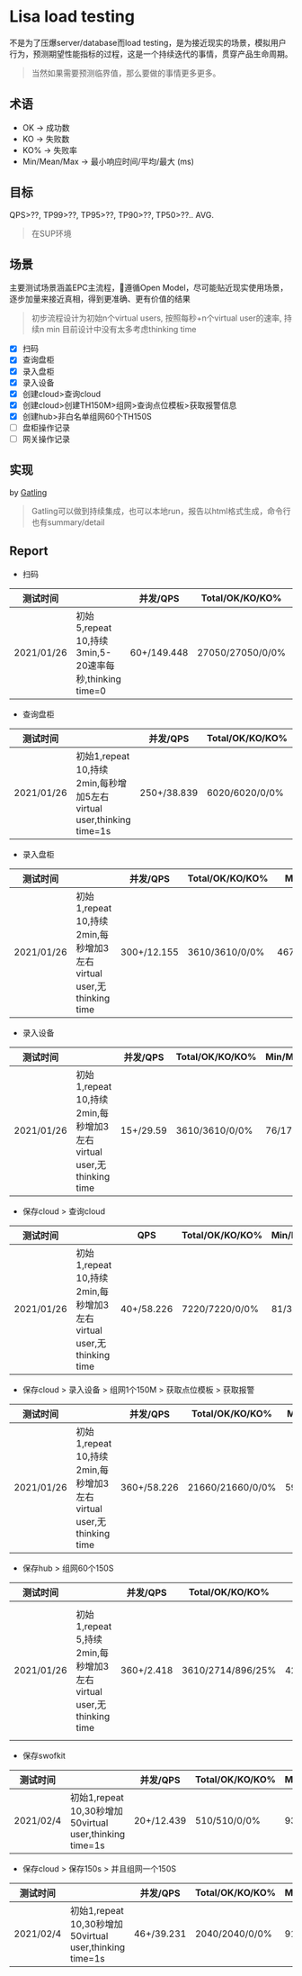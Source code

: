 # Lisa load testing

不是为了压爆server/database而load testing，是为接近现实的场景，模拟用户行为，预测期望性能指标的过程，这是一个持续迭代的事情，贯穿产品生命周期。
> 当然如果需要预测临界值，那么要做的事情更多更多。

## 术语

* OK -> 成功数
* KO -> 失败数
* KO% -> 失败率
* Min/Mean/Max -> 最小响应时间/平均/最大 (ms)

## 目标

QPS>??, TP99>??, TP95>??, TP90>??, TP50>??.. AVG.

> 在SUP环境

## 场景

主要测试场景涵盖EPC主流程，遵循Open Model，尽可能贴近现实使用场景，逐步加量来接近真相，得到更准确、更有价值的结果

> 初步流程设计为初始n个virtual users, 按照每秒+n个virtual user的速率, 持续n min
目前设计中没有太多考虑thinking time

- [x] 扫码 
- [x] 查询盘柜
- [x] 录入盘柜
- [x] 录入设备
- [x] 创建cloud>查询cloud
- [x] 创建cloud>创建TH150M>组网>查询点位模板>获取报警信息
- [x] 创建hub>非白名单组网60个TH150S
- [ ] 盘柜操作记录
- [ ] 网关操作记录

## 实现

by [Gatling](https://gatling.io/)

> Gatling可以做到持续集成，也可以本地run，报告以html格式生成，命令行也有summary/detail

## Report

* 扫码

| 测试时间   |                                                       | 并发/QPS    | Total/OK/KO/KO%  | Min/Mean/Max | TP99 | TP95 | TP75 | TP50 | Error |
| ---------- | ----------------------------------------------------- | ----------- | ---------------- | ------------ | ---- | ---- | ---- | ---- | ----- |
| 2021/01/26 | 初始5,repeat 10,持续3min,5-20速率每秒,thinking time=0 | 60+/149.448 | 27050/27050/0/0% | 50/138/1314  | 338  | 262  | 179  | 128  |       |
* 查询盘柜

| 测试时间   |                                                              | 并发/QPS    | Total/OK/KO/KO% | Min/Mean/Max  | TP99 | TP95 | TP75 | TP50 | Error |
| ---------- | ------------------------------------------------------------ | ----------- | --------------- | ------------- | ---- | ---- | ---- | ---- | ----- |
| 2021/01/26 | 初始1,repeat 10,持续2min,每秒增加5左右virtual user,thinking time=1s | 250+/38.839 | 6020/6020/0/0%  | 112/2889/5951 | 5586 | 5312 | 3934 | 3132 |       |

* 录入盘柜

| 测试时间   |                                                              | 并发/QPS    | Total/OK/KO/KO% | Min/Mean/Max    | TP99  | TP95  | TP75  | TP50  | Error |
| ---------- | ------------------------------------------------------------ | ----------- | --------------- | --------------- | ----- | ----- | ----- | ----- | ----- |
| 2021/01/26 | 初始1,repeat 10,持续2min,每秒增加3左右virtual user,无thinking time | 300+/12.155 | 3610/3610/0/0%  | 467/18159/28373 | 27490 | 26851 | 23738 | 20196 |       |

* 录入设备

| 测试时间   |                                                              | 并发/QPS  | Total/OK/KO/KO% | Min/Mean/Max | TP99 | TP95 | TP75 | TP50 | Error |
| ---------- | ------------------------------------------------------------ | --------- | --------------- | ------------ | ---- | ---- | ---- | ---- | ----- |
| 2021/01/26 | 初始1,repeat 10,持续2min,每秒增加3左右virtual user,无thinking time | 15+/29.59 | 3610/3610/0/0%  | 76/171/638   | 445  | 337  | 218  | 144  |       |

* 保存cloud > 查询cloud

| 测试时间   |                                                              | QPS        | Total/OK/KO/KO% | Min/Mean/Max | TP99 | TP95 | TP75 | TP50 | Error |
| ---------- | ------------------------------------------------------------ | ---------- | --------------- | ------------ | ---- | ---- | ---- | ---- | ----- |
| 2021/01/26 | 初始1,repeat 10,持续2min,每秒增加3左右virtual user,无thinking time | 40+/58.226 | 7220/7220/0/0%  | 81/300/1709  | 756  | 590  | 399  | 271  |       |

* 保存cloud > 录入设备 > 组网1个150M > 获取点位模板 > 获取报警

| 测试时间   |                                                              | 并发/QPS    | Total/OK/KO/KO%  | Min/Mean/Max  | TP99  | TP95  | TP75 | TP50 | Error |
| ---------- | ------------------------------------------------------------ | ----------- | ---------------- | ------------- | ----- | ----- | ---- | ---- | ----- |
| 2021/01/26 | 初始1,repeat 10,持续2min,每秒增加3左右virtual user,无thinking time | 360+/58.226 | 21660/21660/0/0% | 59/4372/23546 | 22291 | 19630 | 4402 | 2078 |       |

* 保存hub > 组网60个150S

| 测试时间   |                                                              | 并发/QPS   | Total/OK/KO/KO%   | Min/Mean/Max    | TP99   | TP95   | TP75   | TP50  | Error                                                        |
| ---------- | ------------------------------------------------------------ | ---------- | ----------------- | --------------- | ------ | ------ | ------ | ----- | ------------------------------------------------------------ |
| 2021/01/26 | 初始1,repeat 5,持续2min,每秒增加3左右virtual user,无thinking time | 360+/2.418 | 3610/2714/896/25% | 42/61188/675477 | 152401 | 152106 | 147180 | 38906 | ---- Errors --------------------------------------------------------------------<br/>> j.i.IOException: Premature close                                  891 (99.44%)<br/>> i.g.h.c.i.RequestTimeoutException: Request timeout to 172.26.2      5 ( 0.56%)<br/>09.35/172.26.209.35:9000 after 600000 ms |

- 保存swofkit

| 测试时间  |                                                         | 并发/QPS   | Total/OK/KO/KO% | Min/Mean/Max | TP99 | TP95 | TP75 | TP50 | Error |
| --------- | ------------------------------------------------------- | ---------- | --------------- | ------------ | ---- | ---- | ---- | ---- | ----- |
| 2021/02/4 | 初始1,repeat 10,30秒增加50virtual user,thinking time=1s | 20+/12.439 | 510/510/0/0%    | 93/133/285   | 265  | 203  | 149  | 120  |       |

- 保存cloud > 保存150s > 并且组网一个150S

| 测试时间  |                                                         | 并发/QPS   | Total/OK/KO/KO% | Min/Mean/Max | TP99 | TP95 | TP75 | TP50 | Error |
| --------- | ------------------------------------------------------- | ---------- | --------------- | ------------ | ---- | ---- | ---- | ---- | ----- |
| 2021/02/4 | 初始1,repeat 10,30秒增加50virtual user,thinking time=1s | 46+/39.231 | 2040/2040/0/0%  | 91/396/1943  | 1524 | 1226 | 447  | 231  |       |